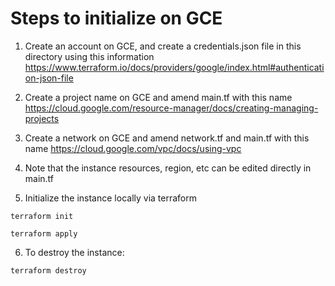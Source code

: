 # Steps to initialize on GCE

1. Create an account on GCE, and create a credentials.json file in this
directory using this information
https://www.terraform.io/docs/providers/google/index.html#authentication-json-file

2. Create a project name on GCE and amend main.tf with this name
https://cloud.google.com/resource-manager/docs/creating-managing-projects

3. Create a network on GCE and amend network.tf and main.tf with this name
https://cloud.google.com/vpc/docs/using-vpc

4. Note that the instance resources, region, etc can be edited directly in
main.tf

5. Initialize the instance locally via terraform

`terraform init`

`terraform apply`

6. To destroy the instance:

`terraform destroy`
